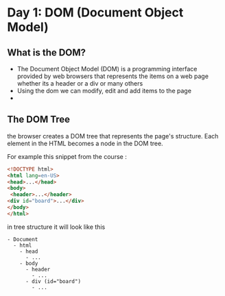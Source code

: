 # Day 1: DOM (Document Object Model)

## What is the DOM?

- The Document Object Model (DOM) is a programming interface provided by web browsers that represents the items on a web page whether its a header or a div or many others
- Using the dom we can modify, edit and add items to the page
- 
## The DOM Tree

the browser creates a DOM tree that represents the page's structure. Each element in the HTML becomes a node in the DOM tree.

For example this snippet from the course :

```html
<!DOCTYPE html>
<html lang=en-US>
<head>...</head>
<body>
 <header>...</header>
<div id="board">...</div>
</body>
</html>
```
in tree structure it will look like this 
```
- Document
  - html
    - head
      - ...
    - body
      - header
        - ...
      - div (id="board")
        - ...
```
